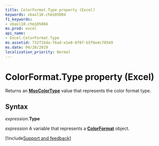 ```yaml
---
title: ColorFormat.Type property (Excel)
keywords: vbaxl10.chm105004
f1_keywords:
- vbaxl10.chm105004
ms.prod: excel
api_name:
- Excel.ColorFormat.Type
ms.assetid: 732f1bda-f6ad-e1e0-6f8f-b5f6e4c70549
ms.date: 04/20/2019
localization_priority: Normal
---
```



# ColorFormat.Type property (Excel)

Returns an **[MsoColorType](Office.MsoColorType.md)** value that represents the color format type.


## Syntax

_expression_.**Type**

_expression_ A variable that represents a **[ColorFormat](Excel.ColorFormat.md)** object.




[!include[Support and feedback](~/includes/feedback-boilerplate.md)]
